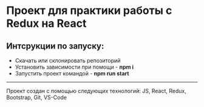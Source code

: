 # Проект для практики работы с Redux на React





## Интсрукции по запуску:
* Скачать или склонировать репозиторий
* Установить зависимости при помощи - **npm i**
* Запустить проект командой - **npm run start**

***
Проект создан с помощью следующих технологий: JS, React, Redux, Bootstrap, Git, VS-Code
